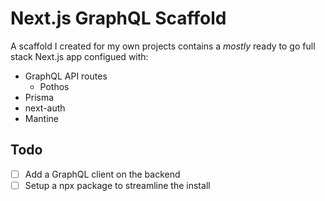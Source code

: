 # Next.js GraphQL Scaffold

A scaffold I created for my own projects contains a _mostly_ ready to go full stack Next.js app configued with:

- GraphQL API routes
  - Pothos
- Prisma
- next-auth
- Mantine

## Todo

- [ ] Add a GraphQL client on the backend
- [ ] Setup a npx package to streamline the install
